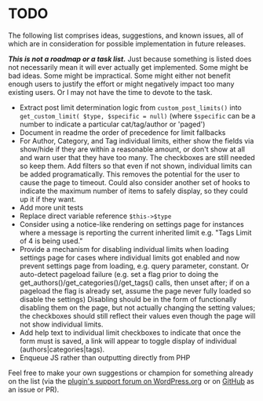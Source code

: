 # TODO

The following list comprises ideas, suggestions, and known issues, all of which are in consideration for possible implementation in future releases.

***This is not a roadmap or a task list.*** Just because something is listed does not necessarily mean it will ever actually get implemented. Some might be bad ideas. Some might be impractical. Some might either not benefit enough users to justify the effort or might negatively impact too many existing users. Or I may not have the time to devote to the task.

* Extract post limit determination logic from `custom_post_limits()` into `get_custom_limit( $type, $specific = null)`
  (where `$specific` can be a number to indicate a particular cat/tag/author or 'paged')
* Document in readme the order of precedence for limit fallbacks
* For Author, Category, and Tag individual limits, either show the fields via show/hide if they are within a reasonable amount, or don't show at all and warn user that they have too many. The checkboxes are still needed so keep them. Add filters so that even if not shown, individual limits can be added programatically. This removes the potential for the user to cause the page to timeout. Could also consider another set of hooks to indicate the maximum number of items to safely display, so they could up it if they want.
* Add more unit tests
* Replace direct variable reference `$this->$type`
* Consider using a notice-like rendering on settings page for instances where a message is reporting the current inherited limit e.g. "Tags Limit of 4 is being used."
* Provide a mechanism for disabling individual limits when loading settings page for cases where individual limits got enabled and now prevent settings page from loading, e.g. query parameter, constant. Or auto-detect pageload failure (e.g. set a flag prior to doing the get_authors()/get_categories()/get_tags() calls, then unset after; if on a pageload the flag is already set, assume the page never fully loaded so disable the settings) Disabling should be in the form of functionally disabling them on the page, but not actually changing the setting values; the checkboxes should still reflect their values even though the page will not show individual limits.
* Add help text to individual limit checkboxes to indicate that once the form must is saved, a link will appear to toggle display of individual (authors|categories|tags).
* Enqueue JS rather than outputting directly from PHP

Feel free to make your own suggestions or champion for something already on the list (via the [plugin's support forum on WordPress.org](https://wordpress.org/support/plugin/custom-post-limits/) or on [GitHub](https://github.com/coffee2code/custom-post-limits/) as an issue or PR).